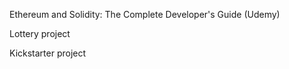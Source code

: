 Ethereum and Solidity: The Complete Developer's Guide (Udemy)

Lottery project

Kickstarter project
